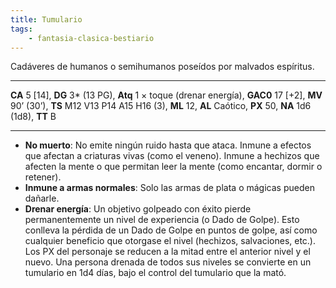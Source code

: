 ```yaml
---
title: Tumulario
tags:
    - fantasia-clasica-bestiario
---
```

Cadáveres de humanos o semihumanos poseídos por malvados espíritus.
___
**CA** 5 [14], **DG** 3* (13 PG), **Atq** 1 × toque (drenar energía), **GAC0** 17 [+2], **MV** 90’ (30’), **TS** M12 V13 P14 A15 H16 (3), **ML** 12, **AL** Caótico, **PX** 50, **NA** 1d6 (1d8), **TT** B
___

- **No muerto**: No emite ningún ruido hasta que ataca. Inmune a efectos que afectan a criaturas vivas (como el veneno). Inmune a hechizos que afecten la mente o que permitan leer la mente (como encantar, dormir o retener).
- **Inmune a armas normales**: Solo las armas de plata o mágicas pueden dañarle.
- **Drenar energía**: Un objetivo golpeado con éxito pierde permanentemente un nivel de experiencia (o Dado de Golpe). Esto conlleva la pérdida de un Dado de Golpe en puntos de golpe, así como cualquier beneficio que otorgase el nivel (hechizos, salvaciones, etc.). Los PX del personaje se reducen a la mitad entre el anterior nivel y el nuevo. Una persona drenada de todos sus niveles se convierte en un tumulario en 1d4 días, bajo el control del tumulario que la mató.
